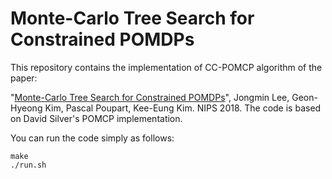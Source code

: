 # Monte-Carlo Tree Search for Constrained POMDPs

This repository contains the implementation of CC-POMCP algorithm of the paper:

"[Monte-Carlo Tree Search for Constrained POMDPs](http://ailab.kaist.ac.kr/papers/LKPK2018)", Jongmin Lee, Geon-Hyeong Kim, Pascal Poupart, Kee-Eung Kim. NIPS 2018.
The code is based on David Silver's POMCP implementation.

You can run the code simply as follows:

```
make
./run.sh
```
